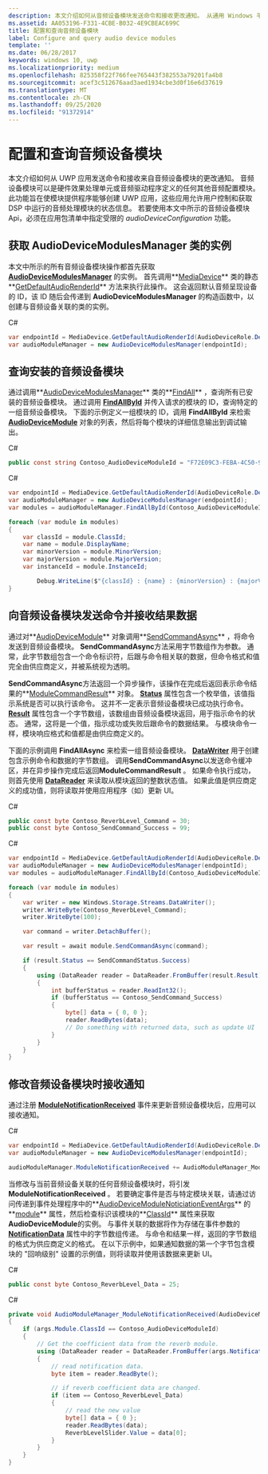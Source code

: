 ```yaml
---
description: 本文介绍如何从音频设备模块发送命令和接收更改通知。 从通用 Windows 平台 (UWP) 应用。
ms.assetid: AA053196-F331-4CBE-B032-4E9CBEAC699C
title: 配置和查询音频设备模块
label: Configure and query audio device modules
template: ''
ms.date: 06/28/2017
keywords: windows 10, uwp
ms.localizationpriority: medium
ms.openlocfilehash: 825358f22f766fee765443f382553a79201fa4b8
ms.sourcegitcommit: acef3c512676aad3aed1934cbe3d0f16e6d37619
ms.translationtype: MT
ms.contentlocale: zh-CN
ms.lasthandoff: 09/25/2020
ms.locfileid: "91372914"
---
```

# <a name="configure-and-query-audio-device-modules"></a>配置和查询音频设备模块 

本文介绍如何从 UWP 应用发送命令和接收来自音频设备模块的更改通知。 音频设备模块可以是硬件效果处理单元或音频驱动程序定义的任何其他音频配置模块。 此功能旨在使模块提供程序能够创建 UWP 应用，这些应用允许用户控制和获取 DSP 中运行的音频处理模块的状态信息。 若要使用本文中所示的音频设备模块 Api，必须在应用包清单中指定受限的 *audioDeviceConfiguration* 功能。

## <a name="get-an-instance-of-the-audiodevicemodulesmanager-class"></a>获取 AudioDeviceModulesManager 类的实例
本文中所示的所有音频设备模块操作都首先获取 **[AudioDeviceModulesManager](/uwp/api/windows.media.devices.audiodevicemodulesmanager)** 的实例。 首先调用**[MediaDevice](/uwp/api/windows.media.devices.mediadevice)** 类的静态**[GetDefaultAudioRenderId](/uwp/api/windows.media.devices.mediadevice.getdefaultaudiorenderid)** 方法来执行此操作。 这会返回默认音频呈现设备的 ID，该 ID 随后会传递到 **AudioDeviceModulesManager** 的构造函数中，以创建与音频设备关联的类的实例。

C#
```csharp
var endpointId = MediaDevice.GetDefaultAudioRenderId(AudioDeviceRole.Default);
var audioModuleManager = new AudioDeviceModulesManager(endpointId);
```

## <a name="query-for-installed-audio-device-modules"></a>查询安装的音频设备模块

通过调用**[AudioDeviceModulesManager](/uwp/api/windows.media.devices.audiodevicemodulesmanager)** 类的**[FindAll](/uwp/api/windows.media.devices.audiodevicemodulesmanager.findall)** ，查询所有已安装的音频设备模块。 通过调用 **[FindAllById](/uwp/api/windows.media.devices.audiodevicemodulesmanager.findallbyid)** 并传入请求的模块的 ID，查询特定的一组音频设备模块。 下面的示例定义一组模块的 ID，调用 **FindAllById** 来检索 **[AudioDeviceModule](/uwp/api/windows.media.devices.audiodevicemodule)** 对象的列表，然后将每个模块的详细信息输出到调试输出。

C#
```csharp
public const string Contoso_AudioDeviceModuleId = "F72E09C3-FEBA-4C50-93BE-2CA56123AF09";
``` 

C#
```csharp
var endpointId = MediaDevice.GetDefaultAudioRenderId(AudioDeviceRole.Default);
var audioModuleManager = new AudioDeviceModulesManager(endpointId);
var modules = audioModuleManager.FindAllById(Contoso_AudioDeviceModuleId);

foreach (var module in modules)
{
    var classId = module.ClassId;
    var name = module.DisplayName;
    var minorVersion = module.MinorVersion;
    var majorVersion = module.MajorVersion;
    var instanceId = module.InstanceId;

        Debug.WriteLine($"{classId} : {name} : {minorVersion} : {majorVersion} : {instanceId}");
}
``` 
## <a name="send-a-command-to-an-audio-device-module-and-receive-result-data"></a>向音频设备模块发送命令并接收结果数据
通过对**[AudioDeviceModule](/uwp/api/windows.media.devices.audiodevicemodule)** 对象调用**[SendCommandAsync](/uwp/api/windows.media.devices.audiodevicemodule.sendcommandasync)** ，将命令发送到音频设备模块。 **SendCommandAsync**方法采用字节数组作为参数。 通常，此字节数组包含一个命令标识符，后跟与命令相关联的数据，但命令格式和值完全由供应商定义，并被系统视为透明。

**SendCommandAsync**方法返回一个异步操作，该操作在完成后返回表示命令结果的**[ModuleCommandResult](/uwp/api/windows.media.devices.audiodevicemodule.sendcommandasync)** 对象。 **[Status](/uwp/api/windows.media.devices.modulecommandresult.status)** 属性包含一个枚举值，该值指示系统是否可以执行该命令。 这并不一定表示音频设备模块已成功执行命令。 **[Result](/uwp/api/windows.media.devices.modulecommandresult.result)** 属性包含一个字节数组，该数组由音频设备模块返回，用于指示命令的状态。 通常，这将是一个值，指示成功或失败后跟命令的数据结果。 与模块命令一样，模块响应格式和值都是由供应商定义的。

下面的示例调用 **FindAllAsync** 来检索一组音频设备模块。 **[DataWriter](/uwp/api/windows.storage.streams.datawriter)** 用于创建包含示例命令和数据的字节数组。 调用**SendCommandAsync**以发送命令缓冲区，并在异步操作完成后返回**ModuleCommandResult** 。 如果命令执行成功，则首先使用 **[DataReader](/uwp/api/windows.storage.streams.datareader)** 来读取从模块返回的整数状态值。 如果此值是供应商定义的成功值，则将读取并使用应用程序（如）更新 UI。


C#
```csharp
public const byte Contoso_ReverbLevel_Command = 30; 
public const byte Contoso_SendCommand_Success = 99;
``` 

C#
```csharp
var endpointId = MediaDevice.GetDefaultAudioRenderId(AudioDeviceRole.Default);
var audioModuleManager = new AudioDeviceModulesManager(endpointId);
var modules = audioModuleManager.FindAllById(Contoso_AudioDeviceModuleId);

foreach (var module in modules)
{
    var writer = new Windows.Storage.Streams.DataWriter();
    writer.WriteByte(Contoso_ReverbLevel_Command);
    writer.WriteByte(100);

    var command = writer.DetachBuffer();

    var result = await module.SendCommandAsync(command);

    if (result.Status == SendCommandStatus.Success)
    {
        using (DataReader reader = DataReader.FromBuffer(result.Result))
        {
            int bufferStatus = reader.ReadInt32();
            if (bufferStatus == Contoso_SendCommand_Success)
            {
                byte[] data = { 0, 0 };
                reader.ReadBytes(data);
                // Do something with returned data, such as update UI
            }
        }
    }
}
```

## <a name="receive-notifications-when-audio-device-modules-are-modified"></a>修改音频设备模块时接收通知
通过注册 **[ModuleNotificationReceived](/uwp/api/windows.media.devices.audiodevicemodulesmanager.modulenotificationreceived)** 事件来更新音频设备模块后，应用可以接收通知。 

C#
```csharp
var endpointId = MediaDevice.GetDefaultAudioRenderId(AudioDeviceRole.Default);
var audioModuleManager = new AudioDeviceModulesManager(endpointId);

audioModuleManager.ModuleNotificationReceived += AudioModuleManager_ModuleNotificationReceived;
``` 

当修改与当前音频设备关联的任何音频设备模块时，将引发**ModuleNotificationReceived** 。 若要确定事件是否与特定模块关联，请通过访问传递到事件处理程序中的**[AudioDeviceModuleNoticiationEventArgs](/uwp/api/windows.media.devices.audiodevicemodulenotificationeventargs)** 的**[module](/uwp/api/windows.media.devices.audiodevicemodulenotificationeventargs.module)** 属性，然后检查标识该模块的**[ClassId](/uwp/api/windows.media.devices.audiodevicemodule.classid)** 属性来获取**AudioDeviceModule**的实例。 与事件关联的数据将作为存储在事件参数的 **[NotificationData](/uwp/api/windows.media.devices.audiodevicemodulenotificationeventargs.notificationdata)** 属性中的字节数组传递。 与命令和结果一样，返回的字节数组的格式为供应商定义的格式。 在以下示例中，如果通知数据的第一个字节包含模块的 "回响级别" 设置的示例值，则将读取并使用该数据来更新 UI。

C#
```csharp
public const byte Contoso_ReverbLevel_Data = 25;
```

C#
```csharp
private void AudioModuleManager_ModuleNotificationReceived(AudioDeviceModulesManager sender, AudioDeviceModuleNotificationEventArgs args)
{
    if (args.Module.ClassId == Contoso_AudioDeviceModuleId)
    {
        // Get the coefficient data from the reverb module.
        using (DataReader reader = DataReader.FromBuffer(args.NotificationData))
        {
            // read notification data.
            byte item = reader.ReadByte();

            // if reverb coefficient data are changed.
            if (item == Contoso_ReverbLevel_Data)
            {
                // read the new value
                byte[] data = { 0 };
                reader.ReadBytes(data);
                ReverbLevelSlider.Value = data[0];
            }
        }
    }
}
```